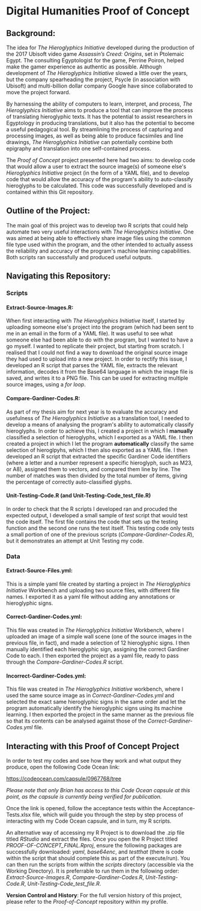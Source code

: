 # Digital Humanities Proof of Concept

## Background:

The idea for *The Hieroglyphics Initiative* developed during the production of the 2017 Ubisoft video game *Assassin’s Creed: Origins*, set in Ptolemaic Egypt. The consulting Egyptologist for the game, Perrine Poiron, helped make the gamer experience as authentic as possible. Although development of *The Hieroglyphics Initiative* slowed a little over the years, but the company spearheading the project, Psycle (in association with Ubisoft) and multi-billion dollar company Google have since collaborated to move the project forward.

By harnessing the ability of computers to learn, interpret, and process, *The Hieroglyphics Initiative* aims to  produce a tool that can improve the process of translating hieroglyphic texts. It has the potential to assist researchers in Egyptology in producing translations, but it also has the potential to become a useful pedagogical tool. By streamlining the process of capturing and processing images, as well as being able to produce facsimiles and line drawings, *The Hieroglyphics Initiative* can potentially combine both epigraphy and translation into one self-contained process.

The *Proof of Concept* project presented here had two aims: to develop code that would allow a user to extract the source image(s) of someone else's *Hieroglyphics Initiative* project (in the form of a YAML file), and to develop code that would allow the accuracy of the program's ability to auto-classify hieroglyphs to be calculated. This code was successfully developed and is contained within this Git repository.

## Outline of the Project:

The main goal of this project was to develop two R scripts that could help automate two very useful interactions with *The Hieroglyphics Initiative*. One was aimed at being able to effectively share image files using the common file type used within the program, and the other intended to actually assess the reliability and accuracy of the program's machine learning capabilities. Both scripts ran successfully and produced useful outputs.

## Navigating this Repository:

### Scripts

#### Extract-Source-Images.R:

When first interacting with *The Hieroglyphics Initiative* itself, I started by uploading someone else's project into the program (which had been sent to me in an email in the form of a YAML file). It was useful to see what someone else had been able to do with the program, but I wanted to have a go myself. I wanted to replicate their project, but starting from scratch. I realised that I could not find a way to download the original source image they had used to upload into a new project. In order to rectify this issue, I developed an R script that parses the YAML file, extracts the relevant information, decodes it from the Base64 language in which the image file is saved, and writes it to a PNG file. This can be used for extracting multiple source images, using a *for loop*.

#### Compare-Gardiner-Codes.R:

As part of my thesis aim for next year is to evaluate the accuracy and usefulness of *The Hieroglyphics Initiative* as a translation tool, I needed to develop a means of analysing the program's ability to automatically classify hieroglyphs. In order to achieve this, I created a project in which I **manually** classified a selection of hieroglyphs, which I exported as a YAML file. I then created a project in which I let the program **automatically** classify the same selection of hieroglpyhs, which I then also exported as a YAML file. I then developed an R script that extracted the specific Gardiner Code identifiers (where a letter and a number represent a specific hieroglyph, such as M23, or A8), assigned them to vectors, and compared them line by line. The number of matches was then divided by the total number of items, giving the percentage of correctly auto-classified glyphs.

#### Unit-Testing-Code.R (and Unit-Testing-Code_test_file.R)

In order to check that the R scripts I developed ran and procuded the expected output, I developed a small sample of *test* script that would test the code itself. The first file contains the code that sets up the testing function and the second one runs the test itself. This testing code only tests a small portion of one of the previous scripts (*Compare-Gardiner-Codes.R*), but it demonstrates an attempt at Unit Testing my code.

### Data

#### Extract-Source-Files.yml:

This is a simple yaml file created by starting a project in *The Hieroglyphics Initiative* Workbench and uploading two source files, with different file names. I exported it as a yaml file without adding any annotations or hieroglyphic signs.

#### Correct-Gardiner-Codes.yml:

This file was created in *The Hieroglyphics Initiative* Workbench, where I uploaded an image of a simple wall scene (one of the source images in the previous file, in fact), and made a selection of 12 hieroglyphic signs. I then manually identified each hieroglyphic sign, assigning the correct Gardiner Code to each. I then exported the project as a yaml file, ready to pass through the *Compare-Gardiner-Codes.R* script.

#### Incorrect-Gardiner-Codes.yml:

This file was created in *The Hieroglyphics Initiative* workbench, where I used the same source image as in *Correct-Gardiner-Codes.yml* and selected the exact same hieroglyphic signs in the same order and let the program automatically identify the hieroglyphic signs using its machine learning. I then exported the project in the same manner as the previous file so that its contents can be analysed against those of the *Correct-Gardiner-Codes.yml* file.

## Interacting with this Proof of Concept Project

In order to test my codes and see how they work and what output they produce, open the following Code Ocean link:

https://codeocean.com/capsule/0967768/tree

*Please note that only Brian has access to this Code Ocean capsule at this point, as the capsule is currently being verified for publication.*

Once the link is opened, follow the acceptance tests within the Acceptance-Tests.xlsx file, which will guide you through the step by step process of interacting with my Code Ocean capsule, and in turn, my R scripts.

An alternative way of accessing my R Project is to download the .zip file titled *RStudio* and extract the files. Once you open the R Project titled *PROOF-OF-CONCEPT_FINAL.Rproj*, ensure the following packages are successfully downloaded: *yaml*, *base64enc*, and *testthat* (there is code within the script that should complete this as part of the execute/run). You can then run the scripts from within the *scripts* directory (accessible via the Working Directory). It is preferrable to run them in the following order: *Extract-Source-Images.R*, *Compare-Gardiner-Codes.R*, *Unit-Testing-Code.R*, *Unit-Testing-Code_test_file.R*.

**Version Control and History**: For the full version history of this project, please refer to the *Proof-of-Concept* repository within my profile.
